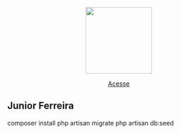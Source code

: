 <p align="center"><img src="http://juniorferreira.com.br/assets/images/junior-ferreira.png" width="150"></p>

<p align="center">
<a href="http://juniorferreira.com.br/">Acesse</a>
</p>

## Junior Ferreira

composer install
php artisan migrate
php artisan db:seed